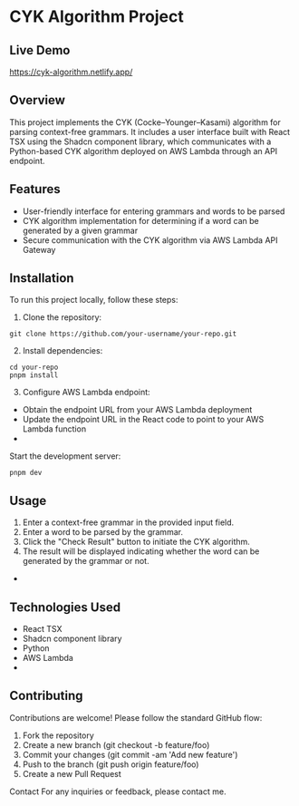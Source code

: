 # CYK Algorithm Project
## Live Demo
https://cyk-algorithm.netlify.app/

## Overview
This project implements the CYK (Cocke–Younger–Kasami) algorithm for parsing context-free grammars. It includes a user interface built with React TSX using the Shadcn component library, which communicates with a Python-based CYK algorithm deployed on AWS Lambda through an API endpoint.

## Features
- User-friendly interface for entering grammars and words to be parsed
- CYK algorithm implementation for determining if a word can be generated by a given grammar
- Secure communication with the CYK algorithm via AWS Lambda API Gateway

## Installation
To run this project locally, follow these steps:

1. Clone the repository:
```
git clone https://github.com/your-username/your-repo.git
```
2. Install dependencies:
```
cd your-repo
pnpm install
```
3. Configure AWS Lambda endpoint:

- Obtain the endpoint URL from your AWS Lambda deployment
- Update the endpoint URL in the React code to point to your AWS Lambda function
- 
Start the development server:
```
pnpm dev
```
## Usage
1. Enter a context-free grammar in the provided input field.
2. Enter a word to be parsed by the grammar.
3. Click the "Check Result" button to initiate the CYK algorithm.
4. The result will be displayed indicating whether the word can be generated by the grammar or not.
- 
## Technologies Used
- React TSX
- Shadcn component library
- Python
- AWS Lambda
- 
## Contributing
Contributions are welcome! Please follow the standard GitHub flow:

1. Fork the repository
2. Create a new branch (git checkout -b feature/foo)
3. Commit your changes (git commit -am 'Add new feature')
4. Push to the branch (git push origin feature/foo)
5. Create a new Pull Request

Contact
For any inquiries or feedback, please contact me.
